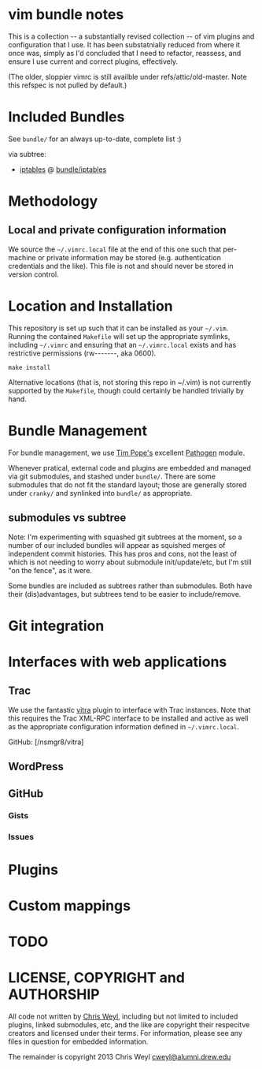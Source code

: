 # vim bundle notes

This is a collection -- a substantially revised collection -- of vim plugins
and configuration that I use.  It has been substatnially reduced from where it
once was, simply as I'd concluded that I need to refactor, reassess, and
ensure I use current and correct plugins, effectively.

(The older, sloppier vimrc is still availble under refs/attic/old-master.
Note this refspec is not pulled by default.)

# Included Bundles

See ```bundle/``` for an always up-to-date, complete list :)

via subtree:

* [iptables](https://github.com/vim-scripts/iptables) @ [bundle/iptables]()



# Methodology

## Local and private configuration information

We source the ```~/.vimrc.local``` file at the end of this one such that
per-machine or private information may be stored (e.g. authentication
credentials and the like).  This file is not and should never be stored in
version control.

# Location and Installation

This repository is set up such that it can be installed as your ```~/.vim```.
Running the contained ```Makefile``` will set up the appropriate symlinks,
including ```~/.vimrc``` and ensuring that an ```~/.vimrc.local``` exists and
has restrictive permissions (rw-------, aka 0600).

```
make install
```

Alternative locations (that is, not storing this repo in ~/.vim) is not
currently supported by the ```Makefile```, though could certainly be handled
trivially by hand.

# Bundle Management

For bundle management, we use [Tim Pope's](/tpope) excellent
[Pathogen](/tpope/pathogen) module.

Whenever pratical, external code and plugins are embedded and managed via git
submodules, and stashed under ```bundle/```.  There are some submodules that
do not fit the standard layout; those are generally stored under ```cranky/```
and synlinked into ```bundle/``` as appropriate.

## submodules vs subtree

Note: I'm experimenting with squashed git subtrees at the moment, so a
number of our included bundles will appear as squished merges of independent
commit histories.  This has pros and cons, not the least of which is not
needing to worry about submodule init/update/etc, but I'm still "on the
fence", as it were.

Some bundles are included as subtrees rather than submodules.  Both have their
(dis)advantages, but subtrees tend to be easier to include/remove.

# Git integration




# Interfaces with web applications


## Trac

We use the fantastic [vitra](http://nsmgr8.github.io/vitra) plugin to interface
with Trac instances.  Note that this requires the Trac XML-RPC interface to
be installed and active as well as the appropriate configuration information
defined in ```~/.vimrc.local```.

GitHub: [/nsmgr8/vitra]

## WordPress


## GitHub


### Gists


### Issues


# Plugins


# Custom mappings



# TODO

# LICENSE, COPYRIGHT and AUTHORSHIP

All code not written by [Chris Weyl](/RsrchBoy), including but not limited to
included plugins, linked submodules, etc, and the like are copyright their
respecitve creators and licensed under their terms.  For information, please
see any files in question for embedded information.

The remainder is copyright 2013 Chris Weyl <cweyl@alumni.drew.edu>
